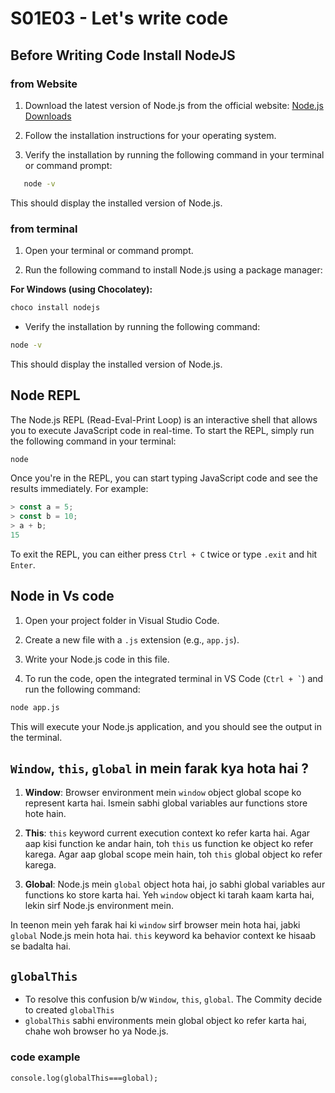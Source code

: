 # S01E03 - Let's write code

## Before Writing Code Install NodeJS

### from Website

1. Download the latest version of Node.js from the official website: [Node.js Downloads](https://nodejs.org/en/download/)

2. Follow the installation instructions for your operating system.

3. Verify the installation by running the following command in your terminal or command prompt:

```bash
   node -v
```

This should display the installed version of Node.js.

### from terminal

1. Open your terminal or command prompt.

2. Run the following command to install Node.js using a package manager:

**For Windows (using Chocolatey):**

```bash
choco install nodejs
```

- Verify the installation by running the following command:

```bash
node -v
```

This should display the installed version of Node.js.

## Node REPL

The Node.js REPL (Read-Eval-Print Loop) is an interactive shell that allows you to execute JavaScript code in real-time. To start the REPL, simply run the following command in your terminal:

```bash
node
```

Once you're in the REPL, you can start typing JavaScript code and see the results immediately. For example:

```javascript
> const a = 5;
> const b = 10;
> a + b;
15
```

To exit the REPL, you can either press `Ctrl + C` twice or type `.exit` and hit `Enter`.

## Node in Vs code

1. Open your project folder in Visual Studio Code.

2. Create a new file with a `.js` extension (e.g., `app.js`).

3. Write your Node.js code in this file.

4. To run the code, open the integrated terminal in VS Code (`` Ctrl + ` ``) and run the following command:

```bash
node app.js
```

This will execute your Node.js application, and you should see the output in the terminal.

## `Window`, `this`, `global` in mein farak kya hota hai ?

1. **Window**: Browser environment mein `window` object global scope ko represent karta hai. Ismein sabhi global variables aur functions store hote hain.

2. **This**: `this` keyword current execution context ko refer karta hai. Agar aap kisi function ke andar hain, toh `this` us function ke object ko refer karega. Agar aap global scope mein hain, toh `this` global object ko refer karega.

3. **Global**: Node.js mein `global` object hota hai, jo sabhi global variables aur functions ko store karta hai. Yeh `window` object ki tarah kaam karta hai, lekin sirf Node.js environment mein.

In teenon mein yeh farak hai ki `window` sirf browser mein hota hai, jabki `global` Node.js mein hota hai. `this` keyword ka behavior context ke hisaab se badalta hai.

## `globalThis`

- To resolve this confusion b/w `Window`, `this`, `global`. The Commity decide to created `globalThis`
- `globalThis` sabhi environments mein global object ko refer karta hai, chahe woh browser ho ya Node.js.

### code example

```nodejs
console.log(globalThis===global);
```
